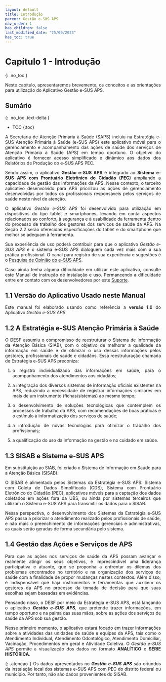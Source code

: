 ```yaml
---
layout: default
title: Introdução
parent: Gestão e-SUS APS
nav_order: 1
has_children: false
last_modified_date: "25/09/2023"
has_toc: true
---
```


<head>
    <style>
        p{text-align:justify};
    </style>
</head>

# Capítulo 1 - Introdução
{: .no_toc }

Neste capítulo, apresentaremos brevemente, os conceitos e as orientações para utilização do Aplicativo Gestão e-SUS APS.

## Sumário
{: .no_toc .text-delta }

- TOC
{:toc}

A Secretaria de Atenção Primária à Saúde (SAPS) incluiu na Estratégia e-SUS Atenção Primária à Saúde (e-SUS APS) este aplicativo móvel para o gerenciamento e acompanhamento das ações de saúde dos serviços de Atenção Primária à Saúde (APS) em tempo oportuno. O objetivo do aplicativo é fornecer acesso simplificado e dinâmico aos dados dos Relatórios de Produção do e-SUS APS PEC. 

Sendo assim, o aplicativo **Gestão e-SUS APS** é integrado ao **Sistema e-SUS APS com Prontuário Eletrônico do Cidadão (PEC)** ampliando a capacidade de gestão das informações da APS. Nesse contexto, o terceiro aplicativo desenvolvido para APS priorizou as ações de gerenciamento desenvolvidas por todos os profissionais responsáveis pelos serviços de saúde neste nível de atenção.

O aplicativo *Gestão e-SUS APS* foi desenvolvido para utilização em dispositivos do tipo tablet e smartphones, levando em conta aspectos relacionados ao conforto, à segurança e à usabilidade da ferramenta dentro do processo de trabalho dos gestores dos serviços de saúde da APS. Na Seção 2.2 serão oferecidas especificações do tablet e do smartphone que melhor se adequam à ferramenta.

Sua experiência de uso poderá contribuir para que o aplicativo *Gestão e-SUS APS* e o sistema e-SUS APS dialoguem cada vez mais com a sua prática profissional. O canal para registro de sua experiência e sugestões é o [Pesquisa de Opinião do e-SUS APS](http://sisaps.saude.gov.br/pesquisa/).

Caso ainda tenha alguma dificuldade em utilizar este aplicativo, consulte este Manual de instrução de instalação e uso. Permancendo a dificuldade entre em contato com os desenvolvedores por este [Suporte](http://esusaps.bridge.ufsc.br/support/login).

## 1.1 Versão do Aplicativo Usado neste Manual

Este manual foi elaborado usando como referência a **versão 1.0** do Aplicativo *Gestão e-SUS APS*. 

## 1.2 A Estratégia e-SUS Atenção Primária à Saúde

O DESF assumiu o compromisso de reestruturar o Sistema de Informação da Atenção Básica (SIAB), com o objetivo de melhorar a qualidade da informação em saúde e de otimizar o uso dessas informações pelos gestores, profissionais de saúde e cidadãos. Essa reestruturação chamada de Estratégia e-SUS APS preconiza:

1.  o registro individualizado das informações em saúde, para o acompanhamento dos atendimentos aos cidadãos;

2.  a integração dos diversos sistemas de informação oficiais existentes na APS, reduzindo a necessidade de registrar informações similares em mais de um instrumento (fichas/sistemas) ao mesmo tempo;

3.  o desenvolvimento de soluções tecnológicas que contemplem os processos de trabalho da APS, com recomendações de boas práticas e o estímulo à informatização dos serviços de saúde;

4.  a introdução de novas tecnologias para otimizar o trabalho dos profissionais;

5.  a qualificação do uso da informação na gestão e no cuidado em saúde.

## 1.3 SISAB e Sistema e-SUS APS

Em substituição ao SIAB, foi criado o Sistema de Informação em Saúde para a Atenção Básica (SISAB).

O SISAB é alimentado pelos Sistemas da Estratégia e-SUS APS: Sistema com Coleta de Dados Simplificada (CDS), Sistema com Prontuário Eletrônico do Cidadão (PEC), aplicativos móveis para a captação dos dados coletados em ações fora da UBS, ou ainda por sistemas terceiros que utilizam o Sistema e-SUS APS para transmitir os dados para o SISAB.

Nessa perspectiva, o desenvolvimento dos Sistemas da Estratégia e-SUS APS passa a priorizar o atendimento realizado pelos profissionais de saúde, e não mais o preenchimento de informações gerenciais e administrativas, as quais serão geradas de forma secundária pelo sistema.

## 1.4 Gestão das Ações e Serviços de APS

Para que as ações nos serviços de saúde da APS possam avançar e realmente atingir os seus objetivos, é imprescindível uma liderança participativa e atuante, que se proponha a enfrentar os dilemas dos problemas encontrados no território e na organização dos serviços de saúde com a finalidade de propor mudanças nestes contextos. Além disso, é indispensável que haja instrumentos e ferramentas que auxiliem os gestores da APS no processo da tomada de decisão para que suas escolhas sejam baseadas em evidências. 

Pensando nisso, o DESF por meio da Estratégia e-SUS APS, está lançando o aplicativo ***Gestão e-SUS APS***, que pretende trazer informações, em tempo oportuno e na palma das suas mãos, sobre as ações dos serviços de saúde da APS sob sua gestão. 

Nesse primeiro momento, o aplicativo estará focado em trazer informações sobre a atividades das unidades de saúde e equipes da APS, tais como o Atendimento Individual, Atendimento Odontológico, Atendimento Domiciliar, Vacinação, Procedimentos em geral e Atividade Coletiva. O *Gestão e-SUS APS* permite a visualização dos dados no formato **ANALÍTICO** e **SÉRIE HISTÓRICA**. 

{: .atencao }
Os dados apresentados no ***Gestão e-SUS APS*** são oriundos da instalação local dos sistemas e-SUS APS com PEC do distrito federal ou município. Por tanto, não são dados provenientes do SISAB. 
